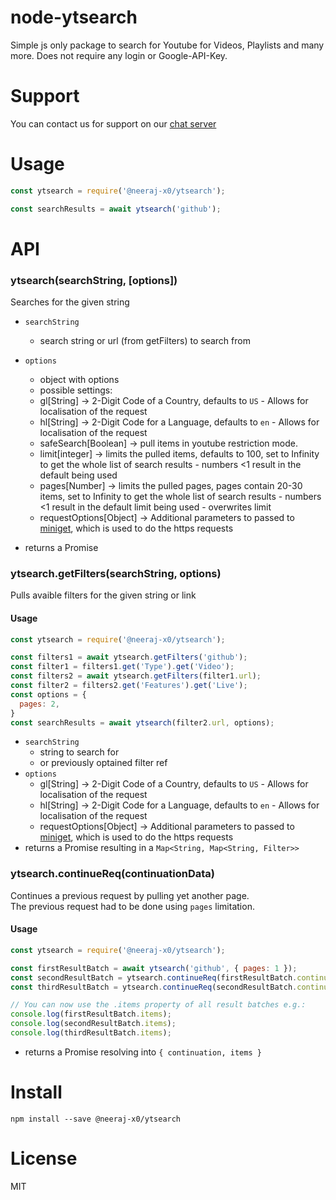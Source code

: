# node-ytsearch

Simple js only package to search for Youtube for Videos, Playlists and many more.
Does not require any login or Google-API-Key.

# Support
You can contact us for support on our [chat server](https://discord.gg/V3vSCs7)

# Usage

```js
const ytsearch = require('@neeraj-x0/ytsearch');

const searchResults = await ytsearch('github');
```


# API
### ytsearch(searchString, [options])

Searches for the given string

* `searchString`
    * search string or url (from getFilters) to search from
* `options`
    * object with options
    * possible settings:
    * gl[String] -> 2-Digit Code of a Country, defaults to `US` - Allows for localisation of the request
    * hl[String] -> 2-Digit Code for a Language, defaults to `en` - Allows for localisation of the request
    * safeSearch[Boolean] -> pull items in youtube restriction mode.
    * limit[integer] -> limits the pulled items, defaults to 100, set to Infinity to get the whole list of search results - numbers <1 result in the default being used
    * pages[Number] -> limits the pulled pages, pages contain 20-30 items, set to Infinity to get the whole list of search results - numbers <1 result in the default limit being used - overwrites limit
    * requestOptions[Object] -> Additional parameters to passed to [miniget](https://github.com/fent/node-miniget), which is used to do the https requests

* returns a Promise

### ytsearch.getFilters(searchString, options)

Pulls avaible filters for the given string or link

#### Usage

```js
const ytsearch = require('@neeraj-x0/ytsearch');

const filters1 = await ytsearch.getFilters('github');
const filter1 = filters1.get('Type').get('Video');
const filters2 = await ytsearch.getFilters(filter1.url);
const filter2 = filters2.get('Features').get('Live');
const options = {
  pages: 2,
}
const searchResults = await ytsearch(filter2.url, options);
```

* `searchString`
    * string to search for
    * or previously optained filter ref
* `options`
    * gl[String] -> 2-Digit Code of a Country, defaults to `US` - Allows for localisation of the request
    * hl[String] -> 2-Digit Code for a Language, defaults to `en` - Allows for localisation of the request
    * requestOptions[Object] -> Additional parameters to passed to [miniget](https://github.com/fent/node-miniget), which is used to do the https requests
* returns a Promise resulting in a `Map<String, Map<String, Filter>>`

### ytsearch.continueReq(continuationData)
Continues a previous request by pulling yet another page.  
The previous request had to be done using `pages` limitation.

#### Usage
```js
const ytsearch = require('@neeraj-x0/ytsearch');

const firstResultBatch = await ytsearch('github', { pages: 1 });
const secondResultBatch = ytsearch.continueReq(firstResultBatch.continuation);
const thirdResultBatch = ytsearch.continueReq(secondResultBatch.continuation);

// You can now use the .items property of all result batches e.g.:
console.log(firstResultBatch.items);
console.log(secondResultBatch.items);
console.log(thirdResultBatch.items);
```

* returns a Promise resolving into `{ continuation, items }`



# Install

    npm install --save @neeraj-x0/ytsearch

# License
MIT
